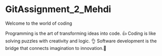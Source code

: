 # GitAssignment_2_Mehdi
Welcome to the world of coding

Programming is the art of transforming ideas into code. 👍
Coding is like solving puzzles with creativity and logic. 👌
Software development is the bridge that connects imagination to innovation.🥰
